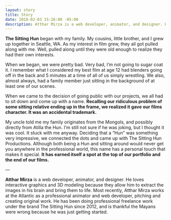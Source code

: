 ```yaml
---
layout: story
title: Story
date: 2018-02-03 15:26:00 -05:00
description: Atthar Mirza is a web developer, animator, and designer. He loves interactive graphics and 3D modeling because they allow him to extract the images in his brain and bring them to life. Most recently, Atthar Mirza works at the Atlantic as a professional animator and web developer, pitching and creating original work. He has been doing professional freelance work under the brand The Sitting Hun since 2012, and is thankful the Mayans were wrong because he was just getting started.
---
```


**The Sitting Hun** began with my family. My cousins, little brother, and I grew up together in Seattle, WA. As my interest in film grew, they all got pulled along with me. Well, pulled along until they were old enough to realize they had their own interests.

When we began, we were pretty bad. Very bad, I’m not going to sugar coat it. I remember what I considered my best film at age 12 had blenders going off in the back and 5 minutes at a time of all of us simply wrestling. We also, almost always, had a family member just sitting in the background of at least one of our scenes.

When we came to the decision of going public with our projects, we all had to sit down and come up with a name. **Recalling our ridiculous problem of some sitting relative ending up in the frame, we realized it gave our films character. It was an accidental trademark.**

My uncle told me my family originates from the Mongols, and possibly directly from Atilla the Hun. I'm still not sure if he was joking, but I thought it was cool. It stuck with me anyway. Deciding that a “Hun” was something very impressive, we connected the dots and came up with The Sitting Hun Productions. Although both being a Hun and sitting around would never get you anywhere in the professional world, this name has a personal touch that makes it special. **It has earned itself a spot at the top of our portfolio and the end of our films.**

—

**Atthar Mirza** is a web developer, animator, and designer. He loves interactive graphics and 3D modeling because they allow him to extract the images in his brain and bring them to life. Most recently, Atthar Mirza works at the Atlantic as a professional animator and web developer, pitching and creating original work. He has been doing professional freelance work under the brand The Sitting Hun since 2012, and is thankful the Mayans were wrong because he was just getting started.

